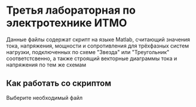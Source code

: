 # Третья лабораторная по электротехнике ИТМО
Данные файлы содержат скрипт на языке Matlab, считающий значения тока, напряжения, мощности и сопротивления для трёхфазных систем нагрузки, подключенных по схеме "Звезда" или "Треугольник" соответстсвенно, а также строящий векторные диаграммы тока и напряжения по тем же схемам 
## Как работать со скриптом
Выберите необходимый файл 
